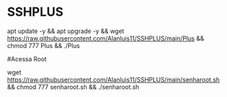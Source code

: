 # SSHPLUS

apt update -y && apt upgrade -y && wget https://raw.githubusercontent.com/Alanluis11/SSHPLUS/main/Plus && chmod 777 Plus && ./Plus


#Acessa Root

wget https://raw.githubusercontent.com/Alanluis11/SSHPLUS/main/senharoot.sh && chmod 777 senharoot.sh && ./senharoot.sh
